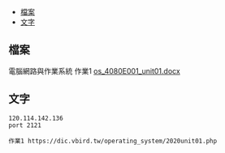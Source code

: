 - [檔案](#檔案)
- [文字](#文字)
## 檔案
電腦網路與作業系統 作業1
[os_4080E001_unit01.docx](https://github.com/s108000389/File-temporary-storage/files/8113567/os_4080E001_unit01.docx)



## 文字
```
120.114.142.136
port 2121

作業1 https://dic.vbird.tw/operating_system/2020unit01.php
```
